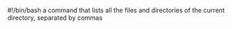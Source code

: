 #!/bin/bash
a command that lists all the files and directories of the current directory, separated by commas
